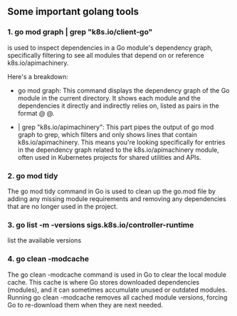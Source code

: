 ## Some important golang tools

### 1. go mod graph | grep "k8s.io/client-go"
is used to inspect dependencies in a Go module's dependency graph, specifically filtering to see all modules that depend on or reference k8s.io/apimachinery.

Here's a breakdown:

- go mod graph: This command displays the dependency graph of the Go module in the current directory. It shows each module and the dependencies it directly and indirectly relies on, listed as pairs in the format <module1>@<version1> <module2>@<version2>.

- | grep "k8s.io/apimachinery": This part pipes the output of go mod graph to grep, which filters and only shows lines that contain k8s.io/apimachinery. This means you're looking specifically for entries in the dependency graph related to the k8s.io/apimachinery module, often used in Kubernetes projects for shared utilities and APIs.

### 2. go mod tidy 
The go mod tidy command in Go is used to clean up the go.mod file by adding any missing module requirements 
and removing any dependencies that are no longer used in the project.

### 3. go list -m -versions sigs.k8s.io/controller-runtime
list the available versions

### 4. go clean -modcache
The go clean -modcache command is used in Go to clear the local module cache. This cache is where Go stores downloaded dependencies (modules), 
and it can sometimes accumulate unused or outdated modules. 
Running go clean -modcache removes all cached module versions, forcing Go to re-download them when they are next needed.

